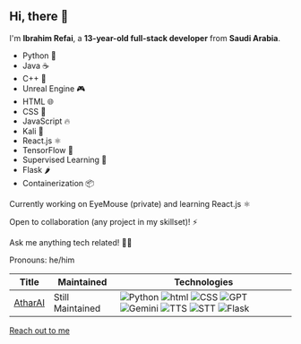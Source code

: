 ## Hi, there 👋

I'm **Ibrahim Refai**, a **13-year-old full-stack developer** from **Saudi Arabia**. 

* Python 🐍
* Java ☕
* C++ 🚀
* Unreal Engine 🎮
* HTML 🌐
* CSS 🎨
* JavaScript 🔥
* Kali 🎩
* React.js ⚛️
* TensorFlow 🤖
* Supervised Learning 🧠
* Flask 🌶️
* Containerization 📦


Currently working on EyeMouse (private) and learning React.js ⚛️

Open to collaboration (any project in my skillset)! ⚡

Ask me anything tech related! 🧑‍💻

Pronouns: he/him

|Title | Maintained | Technologies|
|--|--|--|
| [AtharAI](https://github.com/ibrahimrefai2010/AtharAI) | Still Maintained | ![Python](https://img.shields.io/badge/Python-3.11-blue?style=flat-square&logo=python) ![html](https://img.shields.io/badge/HTML-red?style=flat-square) ![CSS](https://img.shields.io/badge/CSS-purple?style=flat-square) ![GPT](https://img.shields.io/badge/GPT-4.5_Turbo-Green?style=flat-square) ![Gemini](https://img.shields.io/badge/Gemini-1.0_Pro-white?style=flat-square) ![TTS](https://img.shields.io/badge/Speech_To_Text-Whisper-yellow?style=flat-square) ![STT](https://img.shields.io/badge/Text_To_Speech-Pyttsx3-Blue?style=flat-square&color=LightBlue) ![Flask](https://img.shields.io/badge/Flask-red?style=flat-square)|

</td><td>


[Reach out to me](hemorefai2010@gmail.com)
